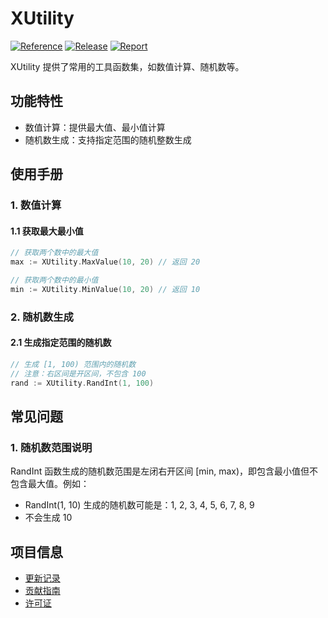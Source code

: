 # XUtility

[![Reference](https://pkg.go.dev/badge/github.com/eframework-org/EP.GO.UTIL/XUtility.svg)](https://pkg.go.dev/github.com/eframework-org/EP.GO.UTIL/XUtility)
[![Release](https://img.shields.io/github/v/tag/eframework-org/EP.GO.UTIL)](https://github.com/eframework-org/EP.GO.UTIL/tags)
[![Report](https://goreportcard.com/badge/github.com/eframework-org/EP.GO.UTIL)](https://goreportcard.com/report/github.com/eframework-org/EP.GO.UTIL)

XUtility 提供了常用的工具函数集，如数值计算、随机数等。

## 功能特性

- 数值计算：提供最大值、最小值计算
- 随机数生成：支持指定范围的随机整数生成

## 使用手册

### 1. 数值计算

#### 1.1 获取最大最小值

```go
// 获取两个数中的最大值
max := XUtility.MaxValue(10, 20) // 返回 20

// 获取两个数中的最小值
min := XUtility.MinValue(10, 20) // 返回 10
```

### 2. 随机数生成

#### 2.1 生成指定范围的随机数

```go
// 生成 [1, 100) 范围内的随机数
// 注意：右区间是开区间，不包含 100
rand := XUtility.RandInt(1, 100)
```

## 常见问题

### 1. 随机数范围说明

RandInt 函数生成的随机数范围是左闭右开区间 [min, max)，即包含最小值但不包含最大值。例如：
- RandInt(1, 10) 生成的随机数可能是：1, 2, 3, 4, 5, 6, 7, 8, 9
- 不会生成 10

## 项目信息

- [更新记录](../CHANGELOG.md)
- [贡献指南](../CONTRIBUTING.md)
- [许可证](../LICENSE)
